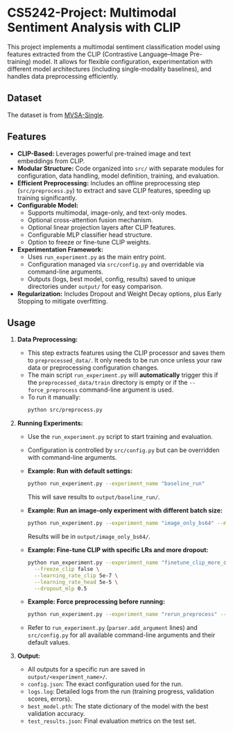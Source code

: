 # CS5242-Project: Multimodal Sentiment Analysis with CLIP

This project implements a multimodal sentiment classification model using features extracted from the CLIP (Contrastive Language–Image Pre-training) model. It allows for flexible configuration, experimentation with different model architectures (including single-modality baselines), and handles data preprocessing efficiently.

## Dataset

The dataset is from [MVSA-Single](https://www.kaggle.com/datasets/vincemarcs/mvsasingle).

## Features

* **CLIP-Based:** Leverages powerful pre-trained image and text embeddings from CLIP.
* **Modular Structure:** Code organized into `src/` with separate modules for configuration, data handling, model definition, training, and evaluation.
* **Efficient Preprocessing:** Includes an offline preprocessing step (`src/preprocess.py`) to extract and save CLIP features, speeding up training significantly.
* **Configurable Model:**
    * Supports multimodal, image-only, and text-only modes.
    * Optional cross-attention fusion mechanism.
    * Optional linear projection layers after CLIP features.
    * Configurable MLP classifier head structure.
    * Option to freeze or fine-tune CLIP weights.
* **Experimentation Framework:**
    * Uses `run_experiment.py` as the main entry point.
    * Configuration managed via `src/config.py` and overridable via command-line arguments.
    * Outputs (logs, best model, config, results) saved to unique directories under `output/` for easy comparison.
* **Regularization:** Includes Dropout and Weight Decay options, plus Early Stopping to mitigate overfitting.

## Usage

1.  **Data Preprocessing:**
    * This step extracts features using the CLIP processor and saves them to `preprocessed_data/`. It only needs to be run once unless your raw data or preprocessing configuration changes.
    * The main script `run_experiment.py` will **automatically** trigger this if the `preprocessed_data/train` directory is empty or if the `--force_preprocess` command-line argument is used.
    * To run it manually:
        ```bash
        python src/preprocess.py
        ```

2.  **Running Experiments:**
    * Use the `run_experiment.py` script to start training and evaluation.
    * Configuration is controlled by `src/config.py` but can be overridden with command-line arguments.

    * **Example: Run with default settings:**
        ```bash
        python run_experiment.py --experiment_name "baseline_run"
        ```
        This will save results to `output/baseline_run/`.

    * **Example: Run an image-only experiment with different batch size:**
        ```bash
        python run_experiment.py --experiment_name "image_only_bs64" --modality image --batch_size 64
        ```
        Results will be in `output/image_only_bs64/`.

    * **Example: Fine-tune CLIP with specific LRs and more dropout:**
        ```bash
        python run_experiment.py --experiment_name "finetune_clip_more_dropout" \
          --freeze_clip false \
          --learning_rate_clip 5e-7 \
          --learning_rate_head 5e-5 \
          --dropout_mlp 0.5
        ```

    * **Example: Force preprocessing before running:**
        ```bash
        python run_experiment.py --experiment_name "rerun_preprocess" --force_preprocess
        ```

    * Refer to `run_experiment.py` (`parser.add_argument` lines) and `src/config.py` for all available command-line arguments and their default values.

3.  **Output:**
    * All outputs for a specific run are saved in `output/<experiment_name>/`.
    * `config.json`: The exact configuration used for the run.
    * `logs.log`: Detailed logs from the run (training progress, validation scores, errors).
    * `best_model.pth`: The state dictionary of the model with the best validation accuracy.
    * `test_results.json`: Final evaluation metrics on the test set.